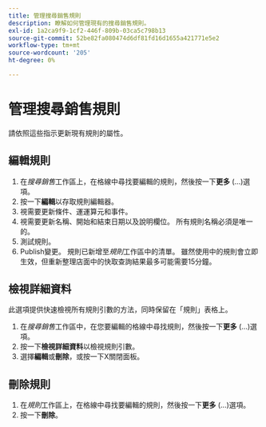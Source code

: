```yaml
---
title: 管理搜尋銷售規則
description: 瞭解如何管理現有的搜尋銷售規則。
exl-id: 1a2ca9f9-1cf2-446f-809b-03ca5c798b13
source-git-commit: 52be82fa080474d6df81fd16d1655a421771e5e2
workflow-type: tm+mt
source-wordcount: '205'
ht-degree: 0%

---
```


# 管理搜尋銷售規則

請依照這些指示更新現有規則的屬性。

## 編輯規則

1. 在&#x200B;*搜尋銷售*&#x200B;工作區上，在格線中尋找要編輯的規則，然後按一下&#x200B;**更多** (...)選項。
1. 按一下&#x200B;**編輯**&#x200B;以存取規則編輯器。
1. 視需要更新條件、運運算元和事件。
1. 視需要更新名稱、開始和結束日期以及說明欄位。 所有規則名稱必須是唯一的。
1. 測試規則。
1. Publish變更。
規則已新增至*規則*&#x200B;工作區中的清單。 雖然使用中的規則會立即生效，但重新整理店面中的快取查詢結果最多可能需要15分鐘。

## 檢視詳細資料

此選項提供快速檢視所有規則引數的方法，同時保留在「規則」表格上。

1. 在&#x200B;*搜尋銷售*&#x200B;工作區中，在您要編輯的格線中尋找規則，然後按一下&#x200B;**更多** (...)選項。
1. 按一下&#x200B;**檢視詳細資料**&#x200B;以檢視規則引數。
1. 選擇&#x200B;**編輯**&#x200B;或&#x200B;**刪除**，或按一下X關閉面板。

## 刪除規則

1. 在&#x200B;*規則*&#x200B;工作區上，在格線中尋找要編輯的規則，然後按一下&#x200B;**更多** (...)選項。
1. 按一下&#x200B;**刪除**。
